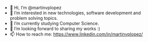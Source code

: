 - 👋 Hi, I’m @martinvplopez
- 👀 I’m interested in new technologies, software development and problem solving topics.
- 🌱 I’m currently studying Computer Science.
- 💞️ I’m looking forward to sharing my works :)
- 📫 How to reach me: 
https://www.linkedin.com/in/martinvplopez/


<!---
martinvplopez/martinvplopez is a ✨ special ✨ repository because its `README.md` (this file) appears on your GitHub profile.
You can click the Preview link to take a look at your changes.
--->
